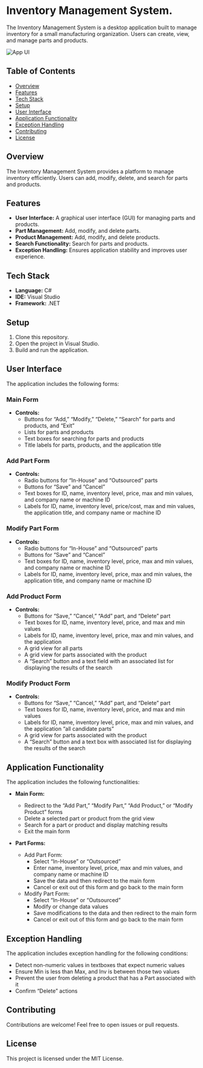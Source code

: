 # Inventory Management System.

The Inventory Management System is a desktop application built to manage inventory for a small manufacturing organization. Users can create, view, and manage parts and products.

![App UI](https://imgur.com/mwhp5cx.jpg)

## Table of Contents

- [Overview](#overview)
- [Features](#features)
- [Tech Stack](#tech-stack)
- [Setup](#setup)
- [User Interface](#user-interface)
- [Application Functionality](#application-functionality)
- [Exception Handling](#exception-handling)
- [Contributing](#contributing)
- [License](#license)

## Overview

The Inventory Management System provides a platform to manage inventory efficiently. Users can add, modify, delete, and search for parts and products.

## Features

- **User Interface:** A graphical user interface (GUI) for managing parts and products.
- **Part Management:** Add, modify, and delete parts.
- **Product Management:** Add, modify, and delete products.
- **Search Functionality:** Search for parts and products.
- **Exception Handling:** Ensures application stability and improves user experience.

## Tech Stack

- **Language:** C#
- **IDE:** Visual Studio
- **Framework:** .NET

## Setup

1. Clone this repository.
2. Open the project in Visual Studio.
3. Build and run the application.

## User Interface

The application includes the following forms:

### Main Form

- **Controls:**
  - Buttons for “Add,” “Modify,” “Delete,” “Search” for parts and products, and “Exit”
  - Lists for parts and products
  - Text boxes for searching for parts and products
  - Title labels for parts, products, and the application title

### Add Part Form

- **Controls:**
  - Radio buttons for “In-House” and “Outsourced” parts
  - Buttons for “Save” and “Cancel”
  - Text boxes for ID, name, inventory level, price, max and min values, and company name or machine ID
  - Labels for ID, name, inventory level, price/cost, max and min values, the application title, and company name or machine ID

### Modify Part Form

- **Controls:**
  - Radio buttons for “In-House” and “Outsourced” parts
  - Buttons for “Save” and “Cancel”
  - Text boxes for ID, name, inventory level, price, max and min values, and company name or machine ID
  - Labels for ID, name, inventory level, price, max and min values, the application title, and company name or machine ID

### Add Product Form

- **Controls:**
  - Buttons for “Save,” “Cancel,” “Add” part, and “Delete” part
  - Text boxes for ID, name, inventory level, price, and max and min values
  - Labels for ID, name, inventory level, price, max and min values, and the application
  - A grid view for all parts
  - A grid view for parts associated with the product
  - A “Search” button and a text field with an associated list for displaying the results of the search

### Modify Product Form

- **Controls:**
  - Buttons for “Save,” “Cancel,” “Add” part, and “Delete” part
  - Text boxes for ID, name, inventory level, price, and max and min values
  - Labels for ID, name, inventory level, price, max and min values, and the application “all candidate parts”
  - A grid view for parts associated with the product
  - A “Search” button and a text box with associated list for displaying the results of the search

## Application Functionality

The application includes the following functionalities:

- **Main Form:**
  - Redirect to the “Add Part,” “Modify Part,” “Add Product,” or “Modify Product” forms
  - Delete a selected part or product from the grid view
  - Search for a part or product and display matching results
  - Exit the main form

- **Part Forms:**
  - Add Part Form:
    - Select “In-House” or “Outsourced”
    - Enter name, inventory level, price, max and min values, and company name or machine ID
    - Save the data and then redirect to the main form
    - Cancel or exit out of this form and go back to the main form
  - Modify Part Form:
    - Select “In-House” or “Outsourced”
    - Modify or change data values
    - Save modifications to the data and then redirect to the main form
    - Cancel or exit out of this form and go back to the main form

## Exception Handling

The application includes exception handling for the following conditions:

- Detect non-numeric values in textboxes that expect numeric values
- Ensure Min is less than Max, and Inv is between those two values
- Prevent the user from deleting a product that has a Part associated with it
- Confirm “Delete” actions

## Contributing

Contributions are welcome! Feel free to open issues or pull requests.

## License

This project is licensed under the MIT License.
